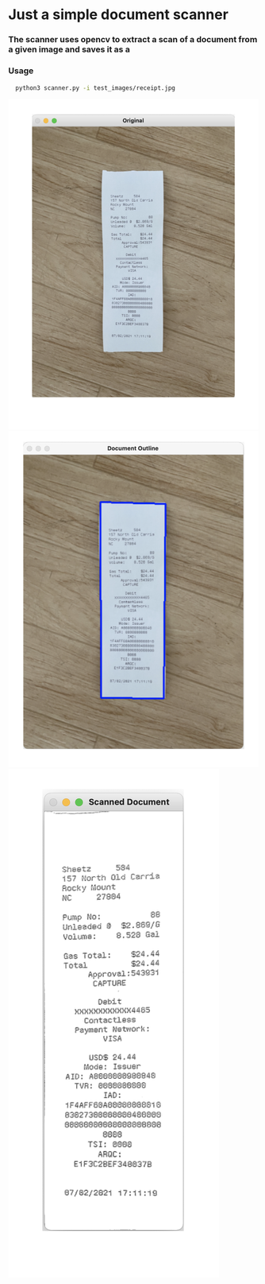 # Just a simple document scanner 
### The scanner uses opencv to extract a scan of a document from a given image and saves it as a 
### Usage
```sh
  python3 scanner.py -i test_images/receipt.jpg
```

![Original Image](docs/original.png)
![Outlined Document](docs/outline.png)
![Scanned Document](docs/scanned.png)

